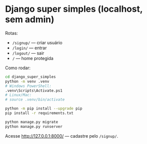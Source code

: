 # Django super simples (localhost, sem admin)

Rotas:
- `/signup/` — criar usuário
- `/login/`  — entrar
- `/logout/` — sair
- `/`        — home protegida

Como rodar:
```bash
cd django_super_simples
python -m venv .venv
# Windows PowerShell:
.venv\Scripts\Activate.ps1
# Linux/Mac:
# source .venv/bin/activate

python -m pip install --upgrade pip
pip install -r requirements.txt

python manage.py migrate
python manage.py runserver
```

Acesse http://127.0.0.1:8000/ — cadastre pelo `/signup/`.